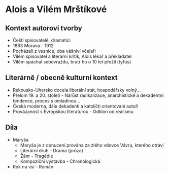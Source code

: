 # Alois a Vilém Mrštíkové

## Kontext autorovi tvorby

- Čeští spisovatelé, dramatici
- 1863 Morava - 1912
- Pocházeli z vesnice, oba vášniví včelaři
- Vilém spisovatel a literární kritik, Alois lékař a překladatel
- Vilém spáchal sebevraždu, bratr ho o 10 let přežil (tyfus)

## Literárně / obecně kulturní kontext

- Rekousko-Uhersko docela liberální stát, hospodářsky volný...
- Přelom 19. a 20. století - Nárůst radikalizace, anarchistické a dekadentní tendence, proces s omladinou...
- Česká moderna, dále dekadenti a katoličti orientovaní autoři
- Provázanost s Evropskou literaturou - Odklon od realismu

## Díla

- Maryša
  - Maryša je z donucení prována za zlého vdovce Vávru, kterého otráví
  - Literární druh - Drama (próza)
  - Žánr - Tragédie
  - Kompoziční výstavba - Chronologická
- Rok na vsi - Román
